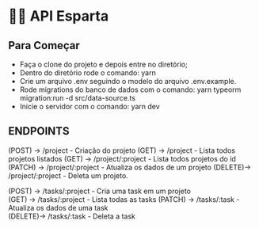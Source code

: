 # 👨‍💻 API Esparta

## Para Começar
- Faça o clone do projeto e depois entre no diretório;
- Dentro do diretório rode o comando: yarn 
- Crie um arquivo .env seguindo o modelo do arquivo .env.example.
- Rode migrations do banco de dados com o comando: yarn typeorm migration:run -d src/data-source.ts
- Inicie o servidor com o comando: yarn dev

## ENDPOINTS  

(POST)  -> /project                   -      Criação do projeto
(GET)   -> /project                   -      Lista todos projetos listados
(GET)   -> /project/:project<id>      -      Lista todos projetos do id
(PATCH) -> /project/:project<id>      -      Atualiza os dados de um projeto
(DELETE)-> /project/:project<id>      -      Deleta um projeto.
    
(POST)  -> /tasks/:project<id>        -     Cria uma task em um projeto                                             
(GET)   -> /tasks/:project<id>        -     Lista todas as tasks
(PATCH) -> /tasks/:task<id>           -     Atualiza os dados de uma task     
(DELETE)-> /tasks/:task<id>           -     Deleta a task                
